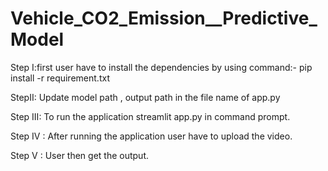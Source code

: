 # Vehicle_CO2_Emission__Predictive_Model
Step I:first user have to install the dependencies by using command:- 
pip install -r requirement.txt


StepII: Update model path , output path in the file name of app.py


Step III: To run the application streamlit app.py in command prompt.


Step IV : After running the application user have to upload the video.


Step V : User then get the output.
